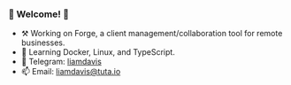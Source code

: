### 🌄 Welcome! 🌄

- ⚒ Working on Forge, a client management/collaboration tool for remote businesses.
- 🌱 Learning Docker, Linux, and TypeScript.
- 💬 Telegram: [liamdavis](https://www.t.me/liamdavis)
- 📫 Email: [liamdavis@tuta.io](mailto:liamdavis@tuta.io)

